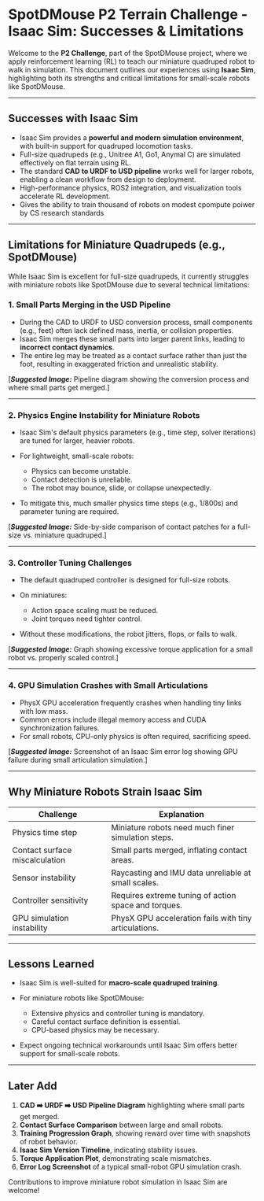 # SpotDMouse P2 Terrain Challenge - Isaac Sim: Successes & Limitations

Welcome to the **P2 Challenge**, part of the SpotDMouse project, where we apply reinforcement learning (RL) to teach our miniature quadruped robot to walk in simulation. This document outlines our experiences using **Isaac Sim**, highlighting both its strengths and critical limitations for small-scale robots like SpotDMouse.

---

## Successes with Isaac Sim

* Isaac Sim provides a **powerful and modern simulation environment**, with built-in support for quadruped locomotion tasks.
* Full-size quadrupeds (e.g., Unitree A1, Go1, Anymal C) are simulated effectively on flat terrain using RL.
* The standard **CAD to URDF to USD pipeline** works well for larger robots, enabling a clean workflow from design to deployment.
* High-performance physics, ROS2 integration, and visualization tools accelerate RL development.
* Gives the ability to train thousand of robots on modest cpompute poiwer by CS research standards
---

## Limitations for Miniature Quadrupeds (e.g., SpotDMouse)

While Isaac Sim is excellent for full-size quadrupeds, it currently struggles with miniature robots like SpotDMouse due to several technical limitations:

### 1. Small Parts Merging in the USD Pipeline

* During the CAD to URDF to USD conversion process, small components (e.g., feet) often lack defined mass, inertia, or collision properties.
* Isaac Sim merges these small parts into larger parent links, leading to **incorrect contact dynamics**.
* The entire leg may be treated as a contact surface rather than just the foot, resulting in exaggerated friction and unrealistic stability.

[***Suggested Image:*** Pipeline diagram showing the conversion process and where small parts get merged.]

---

### 2. Physics Engine Instability for Miniature Robots

* Isaac Sim's default physics parameters (e.g., time step, solver iterations) are tuned for larger, heavier robots.
* For lightweight, small-scale robots:

  * Physics can become unstable.
  * Contact detection is unreliable.
  * The robot may bounce, slide, or collapse unexpectedly.
* To mitigate this, much smaller physics time steps (e.g., 1/800s) and parameter tuning are required.

[***Suggested Image:*** Side-by-side comparison of contact patches for a full-size vs. miniature quadruped.]

---

### 3. Controller Tuning Challenges

* The default quadruped controller is designed for full-size robots.
* On miniatures:

  * Action space scaling must be reduced.
  * Joint torques need tighter control.
* Without these modifications, the robot jitters, flops, or fails to walk.

[***Suggested Image:*** Graph showing excessive torque application for a small robot vs. properly scaled control.]

---

### 4. GPU Simulation Crashes with Small Articulations

* PhysX GPU acceleration frequently crashes when handling tiny links with low mass.
* Common errors include illegal memory access and CUDA synchronization failures.
* For small robots, CPU-only physics is often required, sacrificing speed.

[***Suggested Image:*** Screenshot of an Isaac Sim error log showing GPU failure during small articulation simulation.]

---

## Why Miniature Robots Strain Isaac Sim

| Challenge                      | Explanation                                           |
| ------------------------------ | ----------------------------------------------------- |
| Physics time step              | Miniature robots need much finer simulation steps.    |
| Contact surface miscalculation | Small parts merged, inflating contact areas.          |
| Sensor instability             | Raycasting and IMU data unreliable at small scales.   |
| Controller sensitivity         | Requires extreme tuning of action space and torques.  |
| GPU simulation instability     | PhysX GPU acceleration fails with tiny articulations. |

---

## Lessons Learned

* Isaac Sim is well-suited for **macro-scale quadruped training**.
* For miniature robots like SpotDMouse:

  * Extensive physics and controller tuning is mandatory.
  * Careful contact surface definition is essential.
  * CPU-based physics may be necessary.
* Expect ongoing technical workarounds until Isaac Sim offers better support for small-scale robots.
---

## Later Add

1. **CAD ➡️ URDF ➡️ USD Pipeline Diagram** highlighting where small parts get merged.
2. **Contact Surface Comparison** between large and small robots.
3. **Training Progression Graph**, showing reward over time with snapshots of robot behavior.
4. **Isaac Sim Version Timeline**, indicating stability issues.
5. **Torque Application Plot**, demonstrating scale mismatches.
6. **Error Log Screenshot** of a typical small-robot GPU simulation crash.

Contributions to improve miniature robot simulation in Isaac Sim are welcome!
